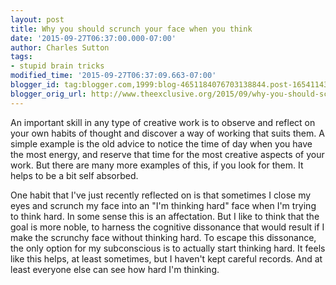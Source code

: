 ```yaml
---
layout: post
title: Why you should scrunch your face when you think
date: '2015-09-27T06:37:00.000-07:00'
author: Charles Sutton
tags:
- stupid brain tricks
modified_time: '2015-09-27T06:37:09.663-07:00'
blogger_id: tag:blogger.com,1999:blog-4651184076703138844.post-1654114391544828909
blogger_orig_url: http://www.theexclusive.org/2015/09/why-you-should-scrunch-your-face-when.html
---
```

An important skill in any type of creative work is to observe and reflect on your own habits of thought and discover a way of working that suits them. A simple example is the old advice to notice the time of day when you have the most energy, and reserve that time for the most creative aspects of your work. But there are many more examples of this, if you look for them. It helps to be a bit self absorbed.

One habit that I've just recently reflected on is that sometimes I close my eyes and scrunch my face into an "I'm thinking hard" face when I'm trying to think hard. In some sense this is an affectation. But I like to think that the goal is more noble, to harness the cognitive dissonance that would result if I make the scrunchy face without thinking hard. To escape this dissonance, the only option for my subconscious is to actually start thinking hard. It feels like this helps, at least sometimes, but I haven't kept careful records. And at least everyone else can see how hard I'm thinking.

